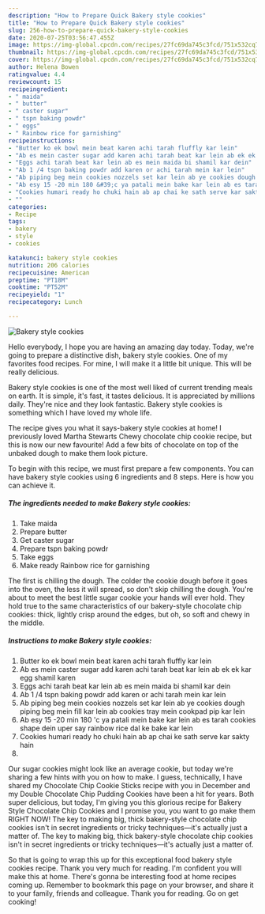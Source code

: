 ```yaml
---
description: "How to Prepare Quick Bakery style cookies"
title: "How to Prepare Quick Bakery style cookies"
slug: 256-how-to-prepare-quick-bakery-style-cookies
date: 2020-07-25T03:56:47.455Z
image: https://img-global.cpcdn.com/recipes/27fc69da745c3fcd/751x532cq70/bakery-style-cookies-recipe-main-photo.jpg
thumbnail: https://img-global.cpcdn.com/recipes/27fc69da745c3fcd/751x532cq70/bakery-style-cookies-recipe-main-photo.jpg
cover: https://img-global.cpcdn.com/recipes/27fc69da745c3fcd/751x532cq70/bakery-style-cookies-recipe-main-photo.jpg
author: Helena Bowen
ratingvalue: 4.4
reviewcount: 15
recipeingredient:
- " maida"
- " butter"
- " caster sugar"
- " tspn baking powdr"
- " eggs"
- " Rainbow rice for garnishing"
recipeinstructions:
- "Butter ko ek bowl mein beat karen achi tarah fluffly kar lein"
- "Ab es mein caster sugar add karen achi tarah beat kar lein ab ek ek kar egg shamil karen"
- "Eggs achi tarah beat kar lein ab es mein maida bi shamil kar dein"
- "Ab 1 /4 tspn baking powdr add karen or achi tarah mein kar lein"
- "Ab piping beg mein cookies nozzels set kar lein ab ye cookies dough piping beg mein fill kar lein ab cookies tray mein cookpad pip kar lein"
- "Ab esy 15 -20 min 180 &#39;c ya patali mein bake kar lein ab es tarah cookies shape dein uper say rainbow rice dal ke bake kar lein"
- "Cookies humari ready ho chuki hain ab ap chai ke sath serve kar sakty hain"
- ""
categories:
- Recipe
tags:
- bakery
- style
- cookies

katakunci: bakery style cookies 
nutrition: 206 calories
recipecuisine: American
preptime: "PT18M"
cooktime: "PT52M"
recipeyield: "1"
recipecategory: Lunch

---
```



![Bakery style cookies](https://img-global.cpcdn.com/recipes/27fc69da745c3fcd/751x532cq70/bakery-style-cookies-recipe-main-photo.jpg)

Hello everybody, I hope you are having an amazing day today. Today, we're going to prepare a distinctive dish, bakery style cookies. One of my favorites food recipes. For mine, I will make it a little bit unique. This will be really delicious.

Bakery style cookies is one of the most well liked of current trending meals on earth. It is simple, it's fast, it tastes delicious. It is appreciated by millions daily. They're nice and they look fantastic. Bakery style cookies is something which I have loved my whole life.

The recipe gives you what it says-bakery style cookies at home! I previously loved Martha Stewarts Chewy chocolate chip cookie recipe, but this is now our new favourite! Add a few bits of chocolate on top of the unbaked dough to make them look picture.


To begin with this recipe, we must first prepare a few components. You can have bakery style cookies using 6 ingredients and 8 steps. Here is how you can achieve it.

<!--inarticleads1-->

##### The ingredients needed to make Bakery style cookies:

1. Take  maida
1. Prepare  butter
1. Get  caster sugar
1. Prepare  tspn baking powdr
1. Take  eggs
1. Make ready  Rainbow rice for garnishing


The first is chilling the dough. The colder the cookie dough before it goes into the oven, the less it will spread, so don&#39;t skip chilling the dough. You&#39;re about to meet the best little sugar cookie your hands will ever hold. They hold true to the same characteristics of our bakery-style chocolate chip cookies: thick, lightly crisp around the edges, but oh, so soft and chewy in the middle. 

<!--inarticleads2-->

##### Instructions to make Bakery style cookies:

1. Butter ko ek bowl mein beat karen achi tarah fluffly kar lein
1. Ab es mein caster sugar add karen achi tarah beat kar lein ab ek ek kar egg shamil karen
1. Eggs achi tarah beat kar lein ab es mein maida bi shamil kar dein
1. Ab 1 /4 tspn baking powdr add karen or achi tarah mein kar lein
1. Ab piping beg mein cookies nozzels set kar lein ab ye cookies dough piping beg mein fill kar lein ab cookies tray mein cookpad pip kar lein
1. Ab esy 15 -20 min 180 &#39;c ya patali mein bake kar lein ab es tarah cookies shape dein uper say rainbow rice dal ke bake kar lein
1. Cookies humari ready ho chuki hain ab ap chai ke sath serve kar sakty hain
1. 


Our sugar cookies might look like an average cookie, but today we&#39;re sharing a few hints with you on how to make. I guess, technically, I have shared my Chocolate Chip Cookie Sticks recipe with you in December and my Double Chocolate Chip Pudding Cookies have been a hit for years. Both super delicious, but today, I&#39;m giving you this glorious recipe for Bakery Style Chocolate Chip Cookies and I promise you, you want to go make them RIGHT NOW! The key to making big, thick bakery-style chocolate chip cookies isn&#39;t in secret ingredients or tricky techniques—it&#39;s actually just a matter of. The key to making big, thick bakery-style chocolate chip cookies isn&#39;t in secret ingredients or tricky techniques—it&#39;s actually just a matter of. 

So that is going to wrap this up for this exceptional food bakery style cookies recipe. Thank you very much for reading. I'm confident you will make this at home. There's gonna be interesting food at home recipes coming up. Remember to bookmark this page on your browser, and share it to your family, friends and colleague. Thank you for reading. Go on get cooking!
